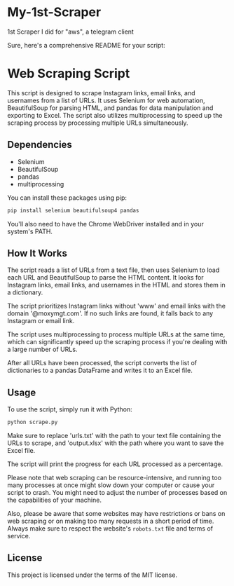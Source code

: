 # My-1st-Scraper
1st Scraper I did for "aws", a telegram client

Sure, here's a comprehensive README for your script:

# Web Scraping Script

This script is designed to scrape Instagram links, email links, and usernames from a list of URLs. It uses Selenium for web automation, BeautifulSoup for parsing HTML, and pandas for data manipulation and exporting to Excel. The script also utilizes multiprocessing to speed up the scraping process by processing multiple URLs simultaneously.

## Dependencies

- Selenium
- BeautifulSoup
- pandas
- multiprocessing

You can install these packages using pip:

```bash
pip install selenium beautifulsoup4 pandas
```

You'll also need to have the Chrome WebDriver installed and in your system's PATH.

## How It Works

The script reads a list of URLs from a text file, then uses Selenium to load each URL and BeautifulSoup to parse the HTML content. It looks for Instagram links, email links, and usernames in the HTML and stores them in a dictionary.

The script prioritizes Instagram links without 'www' and email links with the domain '@moxymgt.com'. If no such links are found, it falls back to any Instagram or email link.

The script uses multiprocessing to process multiple URLs at the same time, which can significantly speed up the scraping process if you're dealing with a large number of URLs.

After all URLs have been processed, the script converts the list of dictionaries to a pandas DataFrame and writes it to an Excel file.

## Usage

To use the script, simply run it with Python:

```bash
python scrape.py
```

Make sure to replace 'urls.txt' with the path to your text file containing the URLs to scrape, and 'output.xlsx' with the path where you want to save the Excel file.

The script will print the progress for each URL processed as a percentage.

Please note that web scraping can be resource-intensive, and running too many processes at once might slow down your computer or cause your script to crash. You might need to adjust the number of processes based on the capabilities of your machine.

Also, please be aware that some websites may have restrictions or bans on web scraping or on making too many requests in a short period of time. Always make sure to respect the website's `robots.txt` file and terms of service.

## License

This project is licensed under the terms of the MIT license. 

